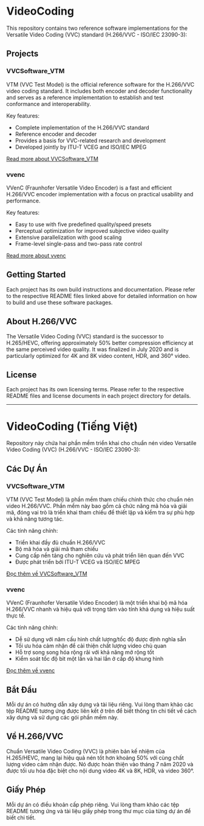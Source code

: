 # VideoCoding

This repository contains two reference software implementations for the Versatile Video Coding (VVC) standard (H.266/VVC - ISO/IEC 23090-3):

## Projects

### VVCSoftware_VTM

VTM (VVC Test Model) is the official reference software for the H.266/VVC video coding standard. It includes both encoder and decoder functionality and serves as a reference implementation to establish and test conformance and interoperability.

Key features:
- Complete implementation of the H.266/VVC standard
- Reference encoder and decoder
- Provides a basis for VVC-related research and development
- Developed jointly by ITU-T VCEG and ISO/IEC MPEG

[Read more about VVCSoftware_VTM](./VVCSoftware_VTM/README.md)

### vvenc

VVenC (Fraunhofer Versatile Video Encoder) is a fast and efficient H.266/VVC encoder implementation with a focus on practical usability and performance.

Key features:
- Easy to use with five predefined quality/speed presets
- Perceptual optimization for improved subjective video quality
- Extensive parallelization with good scaling
- Frame-level single-pass and two-pass rate control

[Read more about vvenc](./vvenc/README.md)

## Getting Started

Each project has its own build instructions and documentation. Please refer to the respective README files linked above for detailed information on how to build and use these software packages.

## About H.266/VVC

The Versatile Video Coding (VVC) standard is the successor to H.265/HEVC, offering approximately 50% better compression efficiency at the same perceived video quality. It was finalized in July 2020 and is particularly optimized for 4K and 8K video content, HDR, and 360° video.

## License

Each project has its own licensing terms. Please refer to the respective README files and license documents in each project directory for details.

---

# VideoCoding (Tiếng Việt)

Repository này chứa hai phần mềm triển khai cho chuẩn nén video Versatile Video Coding (VVC) (H.266/VVC - ISO/IEC 23090-3):

## Các Dự Án

### VVCSoftware_VTM

VTM (VVC Test Model) là phần mềm tham chiếu chính thức cho chuẩn nén video H.266/VVC. Phần mềm này bao gồm cả chức năng mã hóa và giải mã, đóng vai trò là triển khai tham chiếu để thiết lập và kiểm tra sự phù hợp và khả năng tương tác.

Các tính năng chính:
- Triển khai đầy đủ chuẩn H.266/VVC
- Bộ mã hóa và giải mã tham chiếu
- Cung cấp nền tảng cho nghiên cứu và phát triển liên quan đến VVC
- Được phát triển bởi ITU-T VCEG và ISO/IEC MPEG

[Đọc thêm về VVCSoftware_VTM](./VVCSoftware_VTM/README.md)

### vvenc

VVenC (Fraunhofer Versatile Video Encoder) là một triển khai bộ mã hóa H.266/VVC nhanh và hiệu quả với trọng tâm vào tính khả dụng và hiệu suất thực tế.

Các tính năng chính:
- Dễ sử dụng với năm cấu hình chất lượng/tốc độ được định nghĩa sẵn
- Tối ưu hóa cảm nhận để cải thiện chất lượng video chủ quan
- Hỗ trợ song song hóa rộng rãi với khả năng mở rộng tốt
- Kiểm soát tốc độ bit một lần và hai lần ở cấp độ khung hình

[Đọc thêm về vvenc](./vvenc/README.md)

## Bắt Đầu

Mỗi dự án có hướng dẫn xây dựng và tài liệu riêng. Vui lòng tham khảo các tệp README tương ứng được liên kết ở trên để biết thông tin chi tiết về cách xây dựng và sử dụng các gói phần mềm này.

## Về H.266/VVC

Chuẩn Versatile Video Coding (VVC) là phiên bản kế nhiệm của H.265/HEVC, mang lại hiệu quả nén tốt hơn khoảng 50% với cùng chất lượng video cảm nhận được. Nó được hoàn thiện vào tháng 7 năm 2020 và được tối ưu hóa đặc biệt cho nội dung video 4K và 8K, HDR, và video 360°.

## Giấy Phép

Mỗi dự án có điều khoản cấp phép riêng. Vui lòng tham khảo các tệp README tương ứng và tài liệu giấy phép trong thư mục của từng dự án để biết chi tiết.
